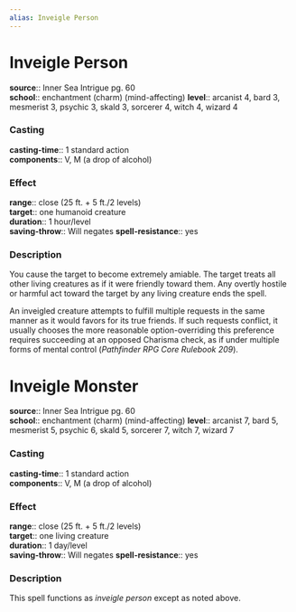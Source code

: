 ```yaml
---
alias: Inveigle Person
---
```


# Inveigle Person 

**source**:: Inner Sea Intrigue pg. 60  
**school**:: enchantment (charm) (mind-affecting)
**level**:: arcanist 4, bard 3, mesmerist 3, psychic 3, skald 3, sorcerer 4, witch 4, wizard 4

### Casting 

**casting-time**:: 1 standard action  
**components**:: V, M (a drop of alcohol)

### Effect 

**range**:: close (25 ft. + 5 ft./2 levels)  
**target**:: one humanoid creature  
**duration**:: 1 hour/level  
**saving-throw**:: Will negates
**spell-resistance**:: yes

### Description 

You cause the target to become extremely amiable. The target treats all other living creatures as if it were friendly toward them. Any overtly hostile or harmful act toward the target by any living creature ends the spell.  
  
An inveigled creature attempts to fulfill multiple requests in the same manner as it would favors for its true friends. If such requests conflict, it usually chooses the more reasonable option-overriding this preference requires succeeding at an opposed Charisma check, as if under multiple forms of mental control (*Pathfinder RPG Core Rulebook 209*).

# Inveigle Monster 

**source**:: Inner Sea Intrigue pg. 60  
**school**:: enchantment (charm) (mind-affecting)
**level**:: arcanist 7, bard 5, mesmerist 5, psychic 6, skald 5, sorcerer 7, witch 7, wizard 7

### Casting 

**casting-time**:: 1 standard action  
**components**:: V, M (a drop of alcohol)

### Effect 

**range**:: close (25 ft. + 5 ft./2 levels)  
**target**:: one living creature  
**duration**:: 1 day/level  
**saving-throw**:: Will negates
**spell-resistance**:: yes

### Description 

This spell functions as *inveigle person* except as noted above.
